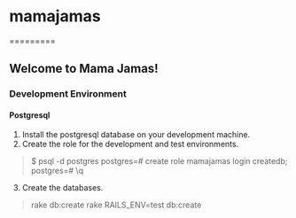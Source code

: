 # mamajamas
=========

## Welcome to Mama Jamas!

### Development Environment

#### Postgresql

1. Install the postgresql database on your development machine.
2. Create the role for the development and test environments.

  > $ psql -d postgres
  > postgres=# create role mamajamas login createdb;
  > postgres=# \q

3. Create the databases.

  > rake db:create
  > rake RAILS_ENV=test db:create
